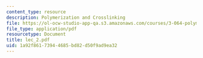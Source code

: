 ```yaml
---
content_type: resource
description: Polymerization and Crosslinking
file: https://ol-ocw-studio-app-qa.s3.amazonaws.com/courses/3-064-polymer-engineering-fall-2003/1a92f86173944685bd82d50f9ad9ea32_lec_2.pdf
file_type: application/pdf
resourcetype: Document
title: lec_2.pdf
uid: 1a92f861-7394-4685-bd82-d50f9ad9ea32
---
```

